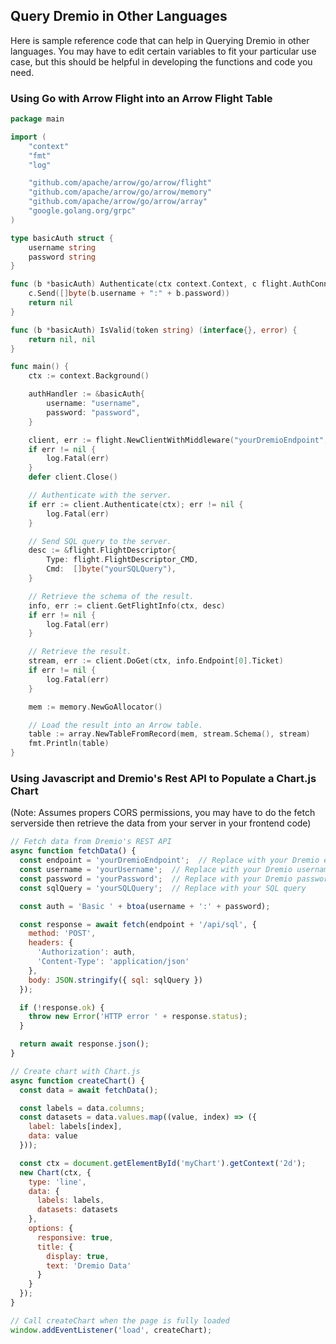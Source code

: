 ## Query Dremio in Other Languages

Here is sample reference code that can help in Querying Dremio in other languages. You may have to edit certain variables to fit your particular use case, but this should be helpful in developing the functions and code you need.


### Using Go with Arrow Flight into an Arrow Flight Table

```go
package main

import (
	"context"
	"fmt"
	"log"

	"github.com/apache/arrow/go/arrow/flight"
	"github.com/apache/arrow/go/arrow/memory"
	"github.com/apache/arrow/go/arrow/array"
	"google.golang.org/grpc"
)

type basicAuth struct {
	username string
	password string
}

func (b *basicAuth) Authenticate(ctx context.Context, c flight.AuthConn) error {
	c.Send([]byte(b.username + ":" + b.password))
	return nil
}

func (b *basicAuth) IsValid(token string) (interface{}, error) {
	return nil, nil
}

func main() {
	ctx := context.Background()

	authHandler := &basicAuth{
		username: "username",
		password: "password",
	}

	client, err := flight.NewClientWithMiddleware("yourDremioEndpoint", authHandler, nil, grpc.WithInsecure())
	if err != nil {
		log.Fatal(err)
	}
	defer client.Close()

	// Authenticate with the server.
	if err := client.Authenticate(ctx); err != nil {
		log.Fatal(err)
	}

	// Send SQL query to the server.
	desc := &flight.FlightDescriptor{
		Type: flight.FlightDescriptor_CMD,
		Cmd:  []byte("yourSQLQuery"),
	}

	// Retrieve the schema of the result.
	info, err := client.GetFlightInfo(ctx, desc)
	if err != nil {
		log.Fatal(err)
	}

	// Retrieve the result.
	stream, err := client.DoGet(ctx, info.Endpoint[0].Ticket)
	if err != nil {
		log.Fatal(err)
	}

	mem := memory.NewGoAllocator()

	// Load the result into an Arrow table.
	table := array.NewTableFromRecord(mem, stream.Schema(), stream)
	fmt.Println(table)
}
```

### Using Javascript and Dremio's Rest API to Populate a Chart.js Chart
(Note: Assumes propers CORS permissions, you may have to do the fetch serverside then retrieve the data from your server in your frontend code)

```js
// Fetch data from Dremio's REST API
async function fetchData() {
  const endpoint = 'yourDremioEndpoint';  // Replace with your Dremio endpoint
  const username = 'yourUsername';  // Replace with your Dremio username
  const password = 'yourPassword';  // Replace with your Dremio password
  const sqlQuery = 'yourSQLQuery';  // Replace with your SQL query

  const auth = 'Basic ' + btoa(username + ':' + password);

  const response = await fetch(endpoint + '/api/sql', {
    method: 'POST',
    headers: {
      'Authorization': auth,
      'Content-Type': 'application/json'
    },
    body: JSON.stringify({ sql: sqlQuery })
  });

  if (!response.ok) {
    throw new Error('HTTP error ' + response.status);
  }

  return await response.json();
}

// Create chart with Chart.js
async function createChart() {
  const data = await fetchData();

  const labels = data.columns;
  const datasets = data.values.map((value, index) => ({
    label: labels[index],
    data: value
  }));

  const ctx = document.getElementById('myChart').getContext('2d');
  new Chart(ctx, {
    type: 'line',
    data: {
      labels: labels,
      datasets: datasets
    },
    options: {
      responsive: true,
      title: {
        display: true,
        text: 'Dremio Data'
      }
    }
  });
}

// Call createChart when the page is fully loaded
window.addEventListener('load', createChart);
```


